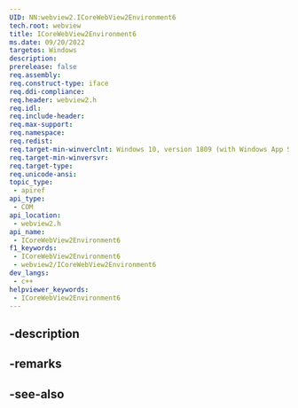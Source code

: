 ```yaml
---
UID: NN:webview2.ICoreWebView2Environment6
tech.root: webview
title: ICoreWebView2Environment6
ms.date: 09/20/2022
targetos: Windows
description: 
prerelease: false
req.assembly: 
req.construct-type: iface
req.ddi-compliance: 
req.header: webview2.h
req.idl: 
req.include-header: 
req.max-support: 
req.namespace: 
req.redist: 
req.target-min-winverclnt: Windows 10, version 1809 (with Windows App SDK 1.1 or later)
req.target-min-winversvr: 
req.target-type: 
req.unicode-ansi: 
topic_type:
 - apiref
api_type:
 - COM
api_location:
 - webview2.h
api_name:
 - ICoreWebView2Environment6
f1_keywords:
 - ICoreWebView2Environment6
 - webview2/ICoreWebView2Environment6
dev_langs:
 - c++
helpviewer_keywords:
 - ICoreWebView2Environment6
---
```


## -description

## -remarks

## -see-also


